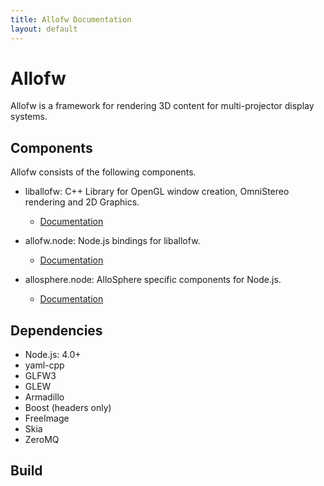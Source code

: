 ```yaml
---
title: Allofw Documentation
layout: default
---
```


Allofw
====

Allofw is a framework for rendering 3D content for multi-projector display systems.

Components
----

Allofw consists of the following components.

- liballofw: C++ Library for OpenGL window creation, OmniStereo rendering and 2D Graphics.

	* [Documentation](liballofw/html/index.html)

- allofw.node: Node.js bindings for liballofw.

	* [Documentation](allofw.node/index.html)

- allosphere.node: AlloSphere specific components for Node.js.

	* [Documentation](allosphere.node/index.html)


Dependencies
----

- Node.js: 4.0+
- yaml-cpp
- GLFW3
- GLEW
- Armadillo
- Boost (headers only)
- FreeImage
- Skia
- ZeroMQ

Build
----

